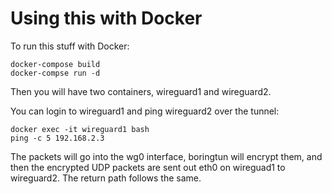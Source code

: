 # Using this with Docker

To run this stuff with Docker:

```
docker-compose build
docker-compse run -d
```

Then you will have two containers, wireguard1 and wireguard2.

You can login to wireguard1 and ping wireguard2 over the tunnel:

```
docker exec -it wireguard1 bash
ping -c 5 192.168.2.3
```

The packets will go into the wg0 interface, boringtun will encrypt them,
and then the encrypted UDP packets are sent out eth0 on wireguad1 to
wireguard2. The return path follows the same.
